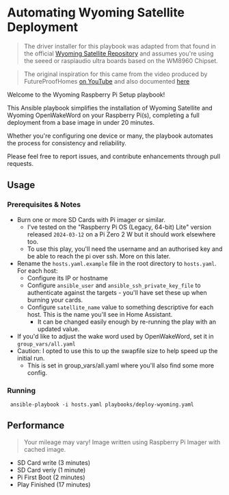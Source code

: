 # Automating Wyoming Satellite Deployment

> The driver installer for this playbook was adapted from that found in the official [Wyoming Satellite Repository](https://github.com/rhasspy/wyoming-satellite/blob/962b2f5dc6ed0d8b05671f1ade092407ed6251cd/etc/install-respeaker-drivers.sh) and assumes you're using the seeed or raspiaudio ultra boards based on the WM8960 Chipset.

> The original inspiration for this came from the video produced by FutureProofHomes [on YouTube](https://www.youtube.com/watch?v=kS0agn13hhU) and also documented [here](https://github.com/FutureProofHomes/wyoming-enhancements)


Welcome to the Wyoming Raspberry Pi Setup playbook! 

This Ansible playbook simplifies the installation of Wyoming Satellite and Wyoming OpenWakeWord on your Raspberry Pi(s), 
completing a full deployment from a base image in under 20 minutes. 

Whether you're configuring one device or many, the playbook automates the process for consistency and reliability. 

Please feel free to report issues, and contribute enhancements through pull requests.

## Usage

### Prerequisites & Notes

- Burn one or more SD Cards with Pi imager or similar. 
  - I've tested on the "Raspberry Pi OS (Legacy, 64-bit) Lite" version released `2024-03-12` on a Pi Zero 2 W but it should work elsewhere too. 
  - To use this play, you'll need the username and an authorised key and be able to reach the pi over ssh. More on this later.
- Rename the `hosts.yaml.example` file in the root directory to `hosts.yaml`. For each host:
  - Configure its IP or hostname
  - Configure `ansible_user` and `ansible_ssh_private_key_file` to authenticate against the targets - you'll have set these up when burning your cards.
  - Configure `satellite_name` value to something descriptive for each host. This is the name you'll see in Home Assistant. 
    - It can be changed easily enough by re-running the play with an updated value.
- If you'd like to adjust the wake word used by OpenWakeWord, set it in `group_vars/all.yaml`
- Caution: I opted to use this to up the swapfile size to help speed up the initial run. 
  - This is set in group_vars/all.yaml where you'll also find some more config.

### Running

```
 ansible-playbook -i hosts.yaml playbooks/deploy-wyoming.yaml
```

## Performance

> Your mileage may vary! Image written using Raspberry Pi Imager with cached image.

- SD Card write (3 minutes)
- SD Card veriy (1 minute)
- Pi First Boot (2 minutes)
- Play Finished (17 minutes)
